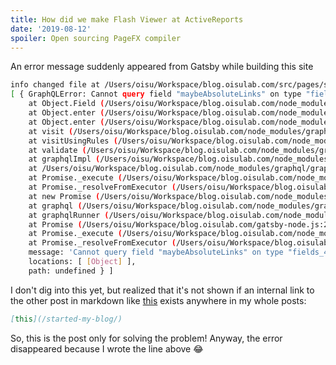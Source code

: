 ```yaml
---
title: How did we make Flash Viewer at ActiveReports
date: '2019-08-12'
spoiler: Open sourcing PageFX compiler
---
```


An error message suddenly appeared from Gatsby while building this site

```bash
info changed file at /Users/oisu/Workspace/blog.oisulab.com/src/pages/started-my-blog/index.md
[ { GraphQLError: Cannot query field "maybeAbsoluteLinks" on type "fields_4".
    at Object.Field (/Users/oisu/Workspace/blog.oisulab.com/node_modules/graphql/validation/rules/FieldsOnCorrectType.js:65:31)
    at Object.enter (/Users/oisu/Workspace/blog.oisulab.com/node_modules/graphql/language/visitor.js:324:29)
    at Object.enter (/Users/oisu/Workspace/blog.oisulab.com/node_modules/graphql/language/visitor.js:366:25)
    at visit (/Users/oisu/Workspace/blog.oisulab.com/node_modules/graphql/language/visitor.js:254:26)
    at visitUsingRules (/Users/oisu/Workspace/blog.oisulab.com/node_modules/graphql/validation/validate.js:74:22)
    at validate (/Users/oisu/Workspace/blog.oisulab.com/node_modules/graphql/validation/validate.js:59:10)
    at graphqlImpl (/Users/oisu/Workspace/blog.oisulab.com/node_modules/graphql/graphql.js:106:50)
    at /Users/oisu/Workspace/blog.oisulab.com/node_modules/graphql/graphql.js:66:223
    at Promise._execute (/Users/oisu/Workspace/blog.oisulab.com/node_modules/bluebird/js/release/debuggability.js:313:9)
    at Promise._resolveFromExecutor (/Users/oisu/Workspace/blog.oisulab.com/node_modules/bluebird/js/release/promise.js:483:18)
    at new Promise (/Users/oisu/Workspace/blog.oisulab.com/node_modules/bluebird/js/release/promise.js:79:10)
    at graphql (/Users/oisu/Workspace/blog.oisulab.com/node_modules/graphql/graphql.js:63:10)
    at graphqlRunner (/Users/oisu/Workspace/blog.oisulab.com/node_modules/gatsby/dist/bootstrap/index.js:372:14)
    at Promise (/Users/oisu/Workspace/blog.oisulab.com/gatsby-node.js:25:7)
    at Promise._execute (/Users/oisu/Workspace/blog.oisulab.com/node_modules/bluebird/js/release/debuggability.js:313:9)
    at Promise._resolveFromExecutor (/Users/oisu/Workspace/blog.oisulab.com/node_modules/bluebird/js/release/promise.js:483:18)
    message: 'Cannot query field "maybeAbsoluteLinks" on type "fields_4".',
    locations: [ [Object] ],
    path: undefined } ]
```

I don't dig into this yet, but realized that it's not shown if an internal link to the other post in markdown like [this](/started-my-blog/) exists anywhere in my whole posts:

```markdown
[this](/started-my-blog/)
```

So, this is the post only for solving the problem! Anyway, the error disappeared because I wrote the line above 😂